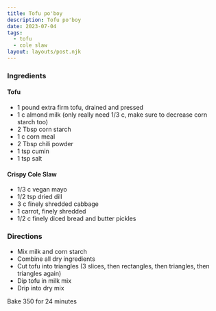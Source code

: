 ```yaml
---
title: Tofu po'boy
description: Tofu po'boy
date: 2023-07-04
tags:
  - tofu
  - cole slaw
layout: layouts/post.njk
---
```


### Ingredients

#### Tofu

- 1 pound extra firm tofu, drained and pressed
- 1 c almond milk (only really need 1/3 c, make sure to decrease corn starch too)
- 2 Tbsp corn starch
- 1 c corn meal
- 2 Tbsp chili powder
- 1 tsp cumin
- 1 tsp salt

#### Crispy Cole Slaw

- 1/3 c vegan mayo
- 1/2 tsp dried dill
- 3 c finely shredded cabbage
- 1 carrot, finely shredded
- 1/2 c finely diced bread and butter pickles

### Directions

- Mix milk and corn starch
- Combine all dry ingredients
- Cut tofu into triangles (3 slices, then rectangles, then triangles, then triangles again)
- Dip tofu in milk mix
- Drip into dry mix

Bake 350 for 24 minutes
